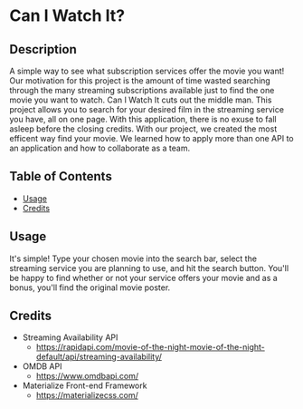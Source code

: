 # Can I Watch It?


## Description
A simple way to see what subscription services offer the movie you want! Our motivation for this project is the amount of time wasted searching through the many streaming subscriptions available just to find the one movie you want to watch. Can I Watch It cuts out the middle man. This project allows you to search for your desired film in the streaming service you have, all on one page. With this application, there is no exuse to fall asleep before the closing credits. With our project, we created the most efficent way find your movie. We learned how to apply more than one API to an application and how to collaborate as a team. 


## Table of Contents

- [Usage](#usage)
- [Credits](#credits)

## Usage
It's simple! Type your chosen movie into the search bar, select the streaming service you are planning to use, and hit the search button. You'll be happy to find whether or not your service offers your movie and as a bonus, you'll find the original movie poster. 

## Credits

- Streaming Availability API
    - https://rapidapi.com/movie-of-the-night-movie-of-the-night-default/api/streaming-availability/
- OMDB API
    - https://www.omdbapi.com/
- Materialize Front-end Framework
    - https://materializecss.com/




